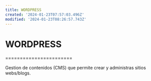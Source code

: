 ```yaml
---
title: WORDPRESS
created: '2024-01-23T07:57:03.496Z'
modified: '2024-01-23T08:26:57.743Z'
---
```


# WORDPRESS
=======================

Gestion de contenidos (CMS) que permite crear y administras sitios webs/blogs.

